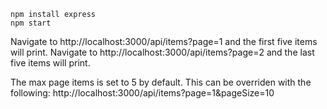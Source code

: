 ```console
npm install express
npm start
```

Navigate to http://localhost:3000/api/items?page=1 and the first five items will print.
Navigate to http://localhost:3000/api/items?page=2 and the last five items will print.

The max page items is set to 5 by default. This can be overriden with the following:
http://localhost:3000/api/items?page=1&pageSize=10